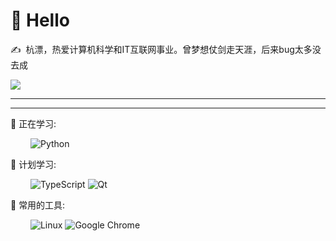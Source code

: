 


#  🙋 Hello

<p>✍️&nbsp;&nbsp;杭漂，热爱计算机科学和IT互联网事业。曾梦想仗剑走天涯，后来bug太多没去成</p>
<div align="left">
<a href="https://github.com/Easteriv/docsify">
  <img src="https://github-readme-stats.vercel.app/api/pin/?username=Easteriv&repo=docsify&theme=dark&bg_color=0d1117&hide_border=true" /></a>
</div>
<hr/>
<hr/>
<!--<p>&emsp;&emsp;We're making the world a better place. </p>-->
<!--<p>&emsp;&emsp;我们正在让这个世界变得更加美好</p>-->

<!-- 文档github -->
<!--<div align="left">-->
<!--<a href="https://github.com/Easteriv/NoteBook">-->
<!--  <img src="https://github-readme-stats.vercel.app/api/pin/?username=Easteriv&repo=NoteBook&theme=dark&bg_color=0d1117&hide_border=true" /></a>-->
<!--</div>-->

💪 正在学习: 

&emsp;&emsp;
![Python](https://img.shields.io/badge/-Python-pink?style=flat-square&logo=Python)

🧠 计划学习:

&emsp;&emsp;
![TypeScript](https://img.shields.io/badge/typescript-%23007ACC.svg?style=flat-square&logo=typescript&logoColor=white)
![Qt](https://img.shields.io/badge/Qt-%23217346.svg?style=style=flat-square&logo=Qt&logoColor=white)

🧰 常用的工具:

&emsp;&emsp; 
![Linux](https://img.shields.io/badge/Linux-FCC624?style=style=flat-square&logo=linux&logoColor=black)
![Google Chrome](https://img.shields.io/badge/Chrome-4285F4?style=flat-square&logo=GoogleChrome&logoColor=white)



